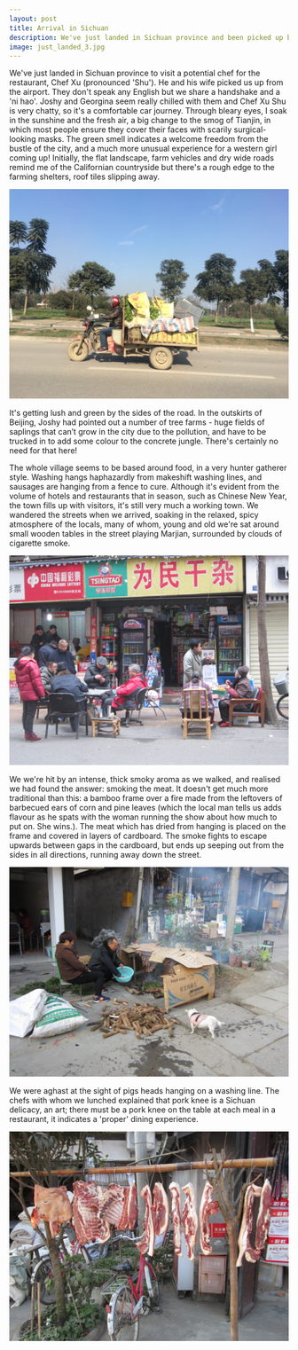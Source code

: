 ```yaml
---
layout: post
title: Arrival in Sichuan
description: We've just landed in Sichuan province and been picked up by Chef Shu and his wife.
image: just_landed_3.jpg
---
```


We've just landed in Sichuan province to visit a potential chef for the restaurant, Chef Xu (pronounced 'Shu'). He and his wife picked us up from the airport. They don't speak any English but we share a handshake and a 'ni hao'. Joshy and Georgina seem really chilled with them and Chef Xu Shu is very chatty, so it's a comfortable car journey. Through bleary eyes, I soak in the sunshine and the fresh air, a big change to the smog of Tianjin, in which most people ensure they cover their faces with scarily surgical-looking masks. The green smell indicates a welcome freedom from the bustle of the city, and a much more unusual experience for a western girl coming up! Initially, the flat landscape, farm vehicles and dry wide roads remind me of the Californian countryside but there's a rough edge to the farming shelters, roof tiles slipping away.

![Moped](/public/images/just_landed_3.jpg)

It's getting lush and green by the sides of the road. In the outskirts of Beijing, Joshy had pointed out a number of tree farms - huge fields of saplings that can’t grow in the city due to the pollution, and have to be trucked in to add some colour to the concrete jungle. There's certainly no need for that here! 

The whole village seems to be based around food, in a very hunter gatherer style. Washing hangs haphazardly from makeshift washing lines, and sausages are hanging from a fence to cure. Although it's evident from the volume of hotels and restaurants that in season, such as Chinese New Year, the town fills up with visitors, it's still very much a working town. We wandered the streets when we arrived, soaking in the relaxed, spicy atmosphere of the locals, many of whom, young and old we're sat around small wooden tables in the street playing Marjian, surrounded by clouds of cigarette smoke. 

![Marjian](/public/images/just_landed_1.jpg)

We we're hit by an intense, thick smoky aroma as we walked, and realised we had found the answer: smoking the meat. It doesn't get much more traditional than this: a bamboo frame over a fire made from the leftovers of barbecued ears of corn and pine leaves (which the local man tells us adds flavour as he spats with the woman running the show about how much to put on. She wins.). The meat which has dried from hanging is placed on the frame and covered in layers of cardboard. The smoke fights to escape upwards between gaps in the cardboard, but ends up seeping out from the sides in all directions, running away down the street. 

![Smoking](/public/images/just_landed_5.jpg)

We were aghast at the sight of pigs heads hanging on a washing line. The chefs with whom we lunched explained that pork knee is a Sichuan delicacy, an art; there must be a pork knee on the table at each meal in a restaurant, it indicates a 'proper' dining experience.

![Hanging meat](/public/images/just_landed_6.jpg)